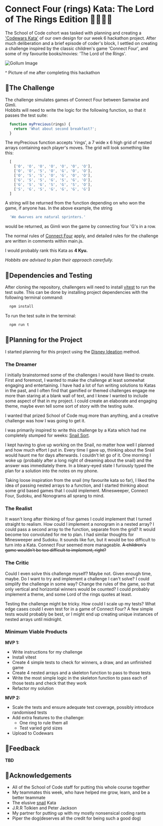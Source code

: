 # Connect Four (rings) Kata: The Lord of The Rings Edition 💍💍💍💍

The School of Code cohort was tasked with planning and creating a ['Codewars Kata'](https://docs.codewars.com/concepts/kata/#:~:text=On%20Codewars%2C%20kata%20are%20code,on%20real%20world%20coding%20scenarios.) of our own design for our week 6 hackathon project. After much deliberation and a brief episode of coder's block, I settled on creating a challenge inspired by the classic children's game 'Connect Four', and some of my favourite books/movies: 'The Lord of the Rings'.

![Gollum Image](https://miro.medium.com/v2/resize:fit:395/0*yt7Mwvdb8e08xxhk.jpg)

^ Picture of me after completing this hackathon
## 💍The Challenge

The challenge simulates games of Connect Four between Samwise and Gimli.  
Hobbits will need to write the logic for the following function, so that it passes the test suite:

```js
  function myPrecious(rings) {
    return 'What about second breakfast?';
  }
```

The myPrecious function accepts 'rings', a 7 wide x 6 high grid of nested arrays containing each player's moves. The grid will look something like this:

```js
  [
    ['O', 'O', 'O', 'O', 'O', 'O', 'O'],
    ['O', 'O', 'S', 'O', 'G', 'O', 'O'],
    ['O', 'S', 'S', 'O', 'G', 'O', 'O'],
    ['G', 'S', 'S', 'G', 'S', 'G', 'O'],
    ['G', 'S', 'G', 'S', 'G', 'S', 'O'],
    ['S', 'G', 'S', 'G', 'G', 'G', 'G']
  ]
```

A string will be returned from the function depending on who won the game, if anyone has. In the above example, the string 

```js
  'We dwarves are natural sprinters.'
```

would be returned, as Gimli won the game by connecting four 'G's in a row.

The normal rules of [Connect Four](https://en.wikipedia.org/wiki/Connect_Four#:~:text=Popping%20a%20disc%20out%20from,or%20diagonally%20wins%20the%20game.) apply, and detailed rules for the challenge are written in comments within main.js.

I would probably rank this Kata as **4 Kyu.**

*Hobbits are advised to plan their approach carerfully.* 
## 💍Dependencies and Testing 

After cloning the repository, challengers will need to install [vitest](https://vitest.dev/) to run the test suite.
This can be done by installing project dependencies with the following terminal command:

```bash
  npm install
```

To run the test suite in the terminal:

```bash
  npm run t
```
## 💍Planning for the Project

I started planning for this project using the [Disney Ideation](https://en.wikipedia.org/wiki/Disney_method) method.

### The Dreamer

I initially brainstormed some of the challenges I would have liked to create. First and foremost, I wanted to make the challenge at least somewhat engaging and entertaining. I have had a lot of fun writing solutions to Katas in the past, and I often find that gamified or themed challenges engage me more than staring at a blank wall of text, and I knew I wanted to include some aspect of that in my project. I could create an elaborate and engaging theme, maybe even tell some sort of story with the testing suite. 

I wanted that prized School of Code mug more than anything, and a creative challenge was how I was going to get it.

I was primarily inspired to write this challenge by a Kata which had me completely stumped for weeks: [Snail Sort](https://www.codewars.com/kata/521c2db8ddc89b9b7a0000c1).

I kept having to give up working on the Snail, no matter how well I planned and how much effort I put in. Every time I gave up, thinking about the Snail would haunt me for days afterwards. I couldn't let go of it. One morning I woke up (probably after a long night of dreaming about the snail) and the answer was immediately there. In a bleary-eyed state I furiously typed the plan for a solution into the notes on my phone.

Taking loose inspiration from the snail (my favourite kata so far), I liked the idea of passing nested arrays to a function, and I started thinking about some grid based games that I could implement. Minesweeper, Connect Four, Sudoku, and Nonograms all sprang to mind.



### The Realist

It wasn't long after thinking of four games I could implement that I turned straight to realism. How could I implement a nonogram in a nested array? I could pass a second array to the function, separate from the grid? It would become too convoluted for me to plan. I had similar thoughts for Minesweeper and Sudoku. It sounds like fun, but it would be too difficult to turn into a Kata. Connect Four seemed more manageable. ~~A children's game wouldn't be too difficult to implement, right?~~

### The Critic

Could I even solve this challenge myself? Maybe not. Given enough time, maybe. Do I want to try and implement a challenge I can't solve? I could simplify the challenge in some way? Change the rules of the game, so that only vertical and horizontal winners would be counted? I could probably implement a theme, and some Lord of the rings quotes at least. 

Testing the challenge might be tricky. How could I scale up my tests? What edge cases could I even test for in a game of Connect Four? A few simple tests would probably be best, or I might end up creating unique instances of nested arrays until midnight.

### Minimum Viable Products

**MVP 1:**

- Write instructions for my challenge
- Install vitest
- Create 4 simple tests to check for winners, a draw, and an unfinished game
- Create 4 nested arrays and a skeleton function to pass to those tests
- Write the most simple logic in the skeleton function to pass each of those tests and check that they work
- Refactor my solution

**MVP 2:**

- Scale the tests and ensure adequate test coverage, possibly introduce randomised tests 
- Add extra features to the challenge:
    - One ring to rule them all
    - Test varied grid sizes
- Upload to Codewars



## 💍Feedback

**TBD**


## 💍Acknowledgements

 - All of the School of Code staff for putting this whole course together
 - My teammates this week, who have helped me grow, learn, and be a better teammate
 - The elusive [snail](https://www.codewars.com/kata/521c2db8ddc89b9b7a0000c1) Kata
 - J.R.R Tolkien and Peter Jackson
 - My partner for putting up with my mostly nonsensical coding rants
 - Piper the dog(deserves all the credit for being such a good dog)


